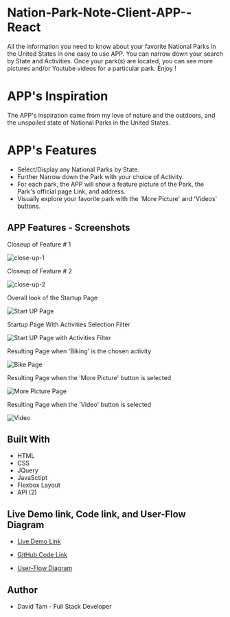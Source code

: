 # Nation-Park-Note-Client-APP--React

All the information you need to know about your favorite National Parks in the United States in one easy to use APP. You can narrow down your search by State and Activities. Once your park(s) are located, you can see more pictures and/or Youtube videos for a particular park. Enjoy !


# APP's Inspiration

The APP's inspiration came from my love of nature and the outdoors, and the unspoiled state of National Parks in the United States.


# APP's Features

* Select/Display any National Parks by State.
* Further Narrow down the Park with your choice of Activity.
* For each park, the APP will show a feature picture of the Park, the Park's official page Link, and address. 
* Visually explore your favorite park with the 'More Picture' and 'Videos' buttons.

## APP Features - Screenshots


Closeup of Feature # 1 

![close-up-1](images/close-up-filter.jpg)

Closeup of Feature # 2 

![close-up-2](images/close-up-more-pic.jpg)

Overall look of the Startup Page

![Start UP Page](images/startup-page.jpg)

Startup Page With Activities Selection Filter

![Start UP Page with Activities Filter](images/startup-page-activity-option.jpg)

Resulting Page when 'Biking' is the chosen activity

![Bike Page](images/startup-page-bike.jpg)

Resulting Page when the 'More Picture' button is selected

![More Picture Page](images/more-pic.jpg)

Resulting Page when the 'Video' button is selected

![Video](images/video-page.jpg)


## Built With

* HTML
* CSS
* JQuery
* JavaSctipt
* Flexbox Layout
* API (2)


## Live Demo link, Code link, and User-Flow Diagram

- [Live Demo Link](https://davetam88.github.io/National-Park-Finder-Assignment/)

- [GitHub Code Link](https://github.com/davetam88/National-Park-Finder-Assignment/)

- [User-Flow Diagram](images/user-flow.jpg)



## Author

* David Tam - Full Stack Developer
